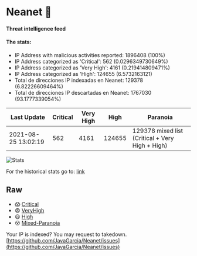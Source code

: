 # Neanet :hocho:
#### Threat intelligence feed
#### The stats:

- IP Address with malicious activities reported: 1896408 (100%)
- IP Address categorized as 'Critical':  562 (0.0296349730649%)
- IP Address categorized as 'Very High':  4161 (0.219414809471%)
- IP Address categorized as 'High':  124655 (6.5732163121)
- Total de direcciones IP indexadas en Neanet:  129378 (6.82226609464%)
- Total de direcciones IP descartadas en Neanet:  1767030 (93.1777339054%)

| Last Update | Critical | Very High | High | Paranoia |
| --- | --- | --- | --- | --- |
| 2021-08-25 13:02:19 | 562 | 4161 | 124655 | 129378 mixed list (Critical + Very High + High)|

![Stats](https://docs.google.com/spreadsheets/d/e/2PACX-1vSnaNMIXVabIpDJjufMlzH7poXnshF3mgd8Is1g9ytUEzVsP5my4Trn8f-xkoLLQ38xpL3HtmUexLo6/pubchart?oid=501124687&format=image)

For the historical stats go to: [link](/stats.csv)
## Raw
- :scream: [Critical](https://raw.githubusercontent.com/JavaGarcia/Neanet/master/blacklists/neanet_critical.txt)
- :fearful: [VeryHigh](https://raw.githubusercontent.com/JavaGarcia/Neanet/master/blacklists/neanet_veryHigh.txtt)
- :frowning: [High](https://raw.githubusercontent.com/JavaGarcia/Neanet/master/blacklists/neanet_high.txt)
- :dizzy_face: [Mixed-Paranoia](https://raw.githubusercontent.com/JavaGarcia/Neanet/master/blacklists/neanet_all.txt)


Your IP is indexed? You may request to takedown. [https://github.com/JavaGarcia/Neanet/issues](https://github.com/JavaGarcia/Neanet/issues)

















































































































































































































































































































































































































































































































































































































































































































































































































































































































































































































































































































































































































































































































































































































































































































































































































































































































































































































































































































































































































































































































































































































































































































































































































































































































































































































































































































































































































































































































































































































































































































































































































































































































































































































































































































































































































































































































































































































































































































































































































































































































































































































































































































































































































































































































































































































































































































































































































































































































































































































































































































































































































































































































































































































































































































































































































































































































































































































































































































































































































































































































































































































































































































































































































































































































































































































































































































































































































































































































































































































































































































































































































































































































































































































































































































































































































































































































































































































































































































































































































































































































































































































































































































































































































































































































